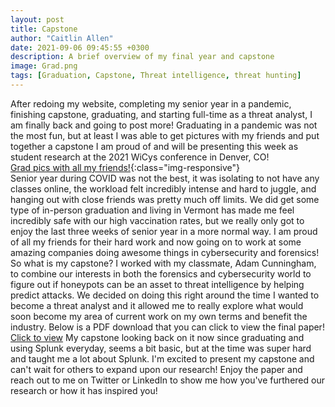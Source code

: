 ```yaml
---
layout: post
title: Capstone
author: "Caitlin Allen"
date: 2021-09-06 09:45:55 +0300
description: A brief overview of my final year and capstone
image: Grad.png
tags: [Graduation, Capstone, Threat intelligence, threat hunting] 
---
```

After redoing my website, completing my senior year in a pandemic, finishing capstone, graduating, and starting full-time as a threat analyst, I am finally back and going to post more! Graduating in a pandemic was not the most fun, but at least I was able to get pictures with my friends and put together a capstone I am proud of and will be presenting this week as student research at the 2021 WiCys conference in Denver, CO!\
[Grad pics with all my friends!](/assets/img/DSC03285-2.jpg){:class="img-responsive"}\
Senior year during COVID was not the best, it was isolating to not have any classes online, the workload felt incredibly intense and hard to juggle, and hanging out with close friends was pretty much off limits. We did get some type of in-person graduation and living in Vermont has made me feel incredibly safe with our high vaccination rates, but we really only got to enjoy the last three weeks of senior year in a more normal way. I am proud of all my friends for their hard work and now going on to work at some amazing companies doing awesome things in cybersecurity and forensics!\
So what is my capstone? I worked with my classmate, Adam Cunningham, to combine our interests in both the forensics and cybersecurity world to figure out if honeypots can be an asset to threat intelligence by helping predict attacks. We decided on doing this right around the time I wanted to become a threat analyst and it allowed me to really explore what would soon become my area of current work on my own terms and benefit the industry. Below is a PDF download that you can click to view the final paper!\
<a href="/assets/CAllen_ACunningham Capstone(7)(1).pdf" download>Click to view<a/>
My capstone looking back on it now since graduating and using Splunk everyday, seems a bit basic, but at the time was super hard and taught me a lot about Splunk. I'm excited to present my capstone and can't wait for others to expand upon our research! Enjoy the paper and reach out to me on Twitter or LinkedIn to show me how you've furthered our research or how it has inspired you!
